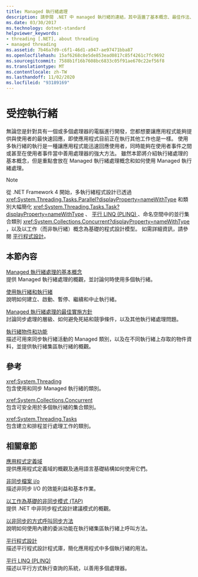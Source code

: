 ```yaml
---
title: Managed 執行緒處理
description: 請參閱 .NET 中 managed 執行緒的連結，其中涵蓋了基本概念、最佳作法、執行緒物件 & 功能、參考頁面 & 更多專案。
ms.date: 03/30/2017
ms.technology: dotnet-standard
helpviewer_keywords:
- threading [.NET], about threading
- managed threading
ms.assetid: 7b46a7d9-c6f1-46d1-a947-ae97471bba87
ms.openlocfilehash: 15af6268c8e5de853ead0817c85f4261c7fc9692
ms.sourcegitcommit: 7588b1f16b7608bc6833c05f91ae670c22ef56f8
ms.translationtype: MT
ms.contentlocale: zh-TW
ms.lasthandoff: 11/02/2020
ms.locfileid: "93189169"
---
```

# <a name="managed-threading"></a>受控執行緒

無論您是針對具有一個或多個處理器的電腦進行開發，您都想要讓應用程式能夠提供與使用者的最快速回應，即使應用程式目前正在執行其他工作也是一樣。 使用多執行緒的執行是一種讓應用程式能迅速回應使用者，同時能夠在使用者事件之間或甚至在使用者事件當中善用處理器的強大方法。 雖然本節將介紹執行緒處理的基本概念，但是重點會放在 Managed 執行緒處理概念和如何使用 Managed 執行緒處理。  
  
> [!NOTE]
> 從 .NET Framework 4 開始，多執行緒程式設計已透過 <xref:System.Threading.Tasks.Parallel?displayProperty=nameWithType> 和類別大幅簡化 <xref:System.Threading.Tasks.Task?displayProperty=nameWithType> 、 [平行 LINQ (PLINQ) ](../parallel-programming/introduction-to-plinq.md)、命名空間中的並行集合類別 <xref:System.Collections.Concurrent?displayProperty=nameWithType> ，以及以工作（而非執行緒）概念為基礎的程式設計模型。 如需詳細資訊，請參閱 [平行程式設計](../parallel-programming/index.md)。  
  
## <a name="in-this-section"></a>本節內容  
 [Managed 執行緒處理的基本概念](managed-threading-basics.md)  
 提供 Managed 執行緒處理的概觀，並討論何時使用多個執行緒。  
  
 [使用執行緒和執行緒](using-threads-and-threading.md)  
 說明如何建立、啟動、暫停、繼續和中止執行緒。  
  
 [Managed 執行緒處理的最佳實施方針](managed-threading-best-practices.md)  
 討論同步處理的層級、如何避免死結和競爭條件，以及其他執行緒處理問題。  
  
 [執行緒物件和功能](threading-objects-and-features.md)  
 描述可用來同步執行緒活動的 Managed 類別，以及在不同執行緒上存取的物件資料，並提供執行緒集區執行緒的概觀。  
  
## <a name="reference"></a>參考  
 <xref:System.Threading>  
 包含使用和同步 Managed 執行緒的類別。  
  
 <xref:System.Collections.Concurrent>  
 包含可安全用於多個執行緒的集合類別。  
  
 <xref:System.Threading.Tasks>  
 包含建立和排程並行處理工作的類別。  
  
## <a name="related-sections"></a>相關章節  
 [應用程式定義域](../../framework/app-domains/application-domains.md)  
 提供應用程式定義域的概觀及通用語言基礎結構如何使用它們。  
  
 [非同步檔案 i/o](../io/asynchronous-file-i-o.md)  
 描述非同步 I/O 的效能利益和基本作業。  
  
 [以工作為基礎的非同步模式 (TAP)](../asynchronous-programming-patterns/task-based-asynchronous-pattern-tap.md)  
 提供 .NET 中非同步程式設計建議模式的概觀。  
  
 [以非同步的方式呼叫同步方法](../asynchronous-programming-patterns/calling-synchronous-methods-asynchronously.md)  
 說明如何使用內建的委派功能在執行緒集區執行緒上呼叫方法。  
  
 [平行程式設計](../parallel-programming/index.md)  
 描述平行程式設計程式庫，簡化應用程式中多個執行緒的用法。  
  
 [平行 LINQ (PLINQ)](../parallel-programming/introduction-to-plinq.md)  
 描述以平行方式執行查詢的系統，以善用多個處理器。
